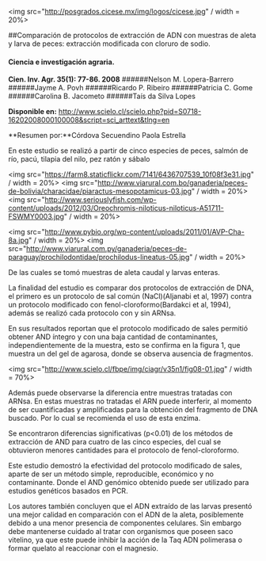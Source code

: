 <img src="http://posgrados.cicese.mx/img/logos/cicese.jpg" / width = 20%>

##Comparación de protocolos de extracción de ADN con muestras de aleta y larva de peces: extracción modificada con cloruro de sodio.

#### Ciencia e investigación agraria.
**Cien. Inv. Agr. 35(1): 77-86. 2008**
######Nelson M. Lopera-Barrero
######Jayme A. Povh
######Ricardo P. Ribeiro
######Patricia C. Gome
######Carolina B. Jacometo
######Taís da Silva Lopes

**Disponible en:** http://www.scielo.cl/scielo.php?pid=S0718-16202008000100008&script=sci_arttext&tlng=en

**Resumen por:**Córdova Secuendino Paola Estrella

En este estudio se realizó a partir de cinco especies de peces, salmón de río, pacú, tilapia del nilo, pez ratón y sábalo

<img src="https://farm8.staticflickr.com/7141/6436707539_10f08f3e31.jpg" / width = 20%>
<img src="http://www.viarural.com.bo/ganaderia/peces-de-bolivia/characidae/piaractus-mesopotamicus-03.jpg" / width = 20%>
<img src="http://www.seriouslyfish.com/wp-content/uploads/2012/03/Oreochromis-niloticus-niloticus-A51711-FSWMY0003.jpg" / width = 20%>

<img src="http://www.pybio.org/wp-content/uploads/2011/01/AVP-Cha-8a.jpg" / width = 20%>
<img src="http://www.viarural.com.py/ganaderia/peces-de-paraguay/prochilodontidae/prochilodus-lineatus-05.jpg" / width = 20%>

De las cuales se tomó muestras de aleta caudal y larvas enteras.

La finalidad del estudio es comparar dos protocolos de extracción de DNA, el primero es un protocolo de sal común (NaCl)(Aljanabi et al, 1997) contra un protocolo modificado con fenol-cloroformo(Bardakci et al, 1994), además se realizó cada protocolo con y sin ARNsa.

En sus resultados reportan que el protocolo modificado de sales permitió obtener AND íntegro y con una baja cantidad de contaminantes, independientemente de la muestra, esto se confirma en  la figura 1, que muestra un del gel de agarosa, donde se observa ausencia de fragmentos. 

<img src="http://www.scielo.cl/fbpe/img/ciagr/v35n1/fig08-01.jpg" / width = 70%>



Además puede observarse la diferencia entre muestras tratadas con ARNsa. En estas muestras no tratadas el ARN puede interferir,
al momento de ser cuantificadas y amplificadas para la obtención del fragmento de DNA buscado. Por lo cual se recomienda el uso
de esta enzima. 

Se encontraron diferencias significativas (p<0.01) de los métodos de extracción de AND para cuatro de las cinco especies, 
del cual se obtuvieron menores cantidades para el protocolo de fenol-cloroformo.

Este estudio demostró la efectividad del protocolo modificado de sales, aparte de ser un método simple, reproducible, 
económico y no contaminante. Donde el AND genómico obtenido puede ser utilizado para estudios genéticos basados en PCR.

Los autores también concluyen que el ADN extraído de las larvas presentó una mejor calidad en comparación con el ADN de la aleta,
posiblemente debido a una menor presencia de componentes celulares. Sin embargo debe mantenerse cuidado al tratar con organismos
que poseen saco vitelino, ya que este puede inhibir la acción de la Taq ADN polimerasa  o formar quelato al reaccionar con el magnesio.


